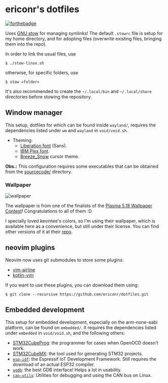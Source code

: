 # ericonr's dotfiles

[![forthebadge](https://forthebadge.com/images/badges/powered-by-electricity.svg)](https://forthebadge.com)

Uses [GNU stow](https://www.gnu.org/software/stow/) for managing symlinks! The
default `.stowrc` file is setup for my home directory, and for adopting files
(overwrite existing files, bringing them into the repo).

In order to link the usual files, use

```
$ ./stow-linux.sh
```

otherwise, for specific folders, use

```
$ stow <folder>
```

It's also recommended to create the `~/.local/bin` and `~/.local/share`
directories before stowing the repository.

## Window manager

This setup, dotfiles for which can be found inside `wayland/`, requires the
dependencies listed under `wm` and `wayland` in `void/void.sh`.

- Theming:
   - [Liberation font](https://en.wikipedia.org/wiki/Liberation_fonts) (Sans).
   - [IBM Plex font](https://www.ibm.com/plex/).
   - [Breeze_Snow](https://github.com/KDE/breeze) cursor theme.

**Obs.:** This configuration requires some executables that can be obtained from
the [sourcecode/](#sourcecode) directory.

### Wallpaper

![wallpaper](https://gitlab.com/Kreneker/the-grand-canyon/raw/master/The%20Grand%20Canyon%20preview.png)

The wallpaper is from one of the finalists of the [Plasma 5.18 Wallpaper
Contest](https://dot.kde.org/2020/01/24/volna-wins-plasma-518-wallpaper-contest)!
Congratulations to all of them :D

I specially loved kevintee's colors, so I'm using their wallpaper, which is
available here as a convenience, but still under their license. You can find
other versions of it at their
[repo](https://gitlab.com/Kreneker/the-grand-canyon).

## neovim plugins

Neovim now uses git submodules to store some plugins:

- [vim-airline](https://github.com/vim-airline/vim-airline)
- [kotlin-vim](https://github.com/udalov/kotlin-vim)

If you want to use these plugins, you can download them using:

```
$ git clone --recursive https://github.com/ericonr/dotfiles.git
```

## Embedded development

This setup for embedded development, especially on the arm-none-eabi platform,
can be found on `embedded/`. It requires the dependencies listed under
`embedded` in `void/void.sh`, and the following others:

- [STM32CubeProg](https://www.st.com/en/development-tools/stm32cubeprog.html):
   the programmer for cases when OpenOCD doesn't work.
- [STM32CubeMX](https://www.st.com/en/development-tools/stm32cubemx.html): the
   tool used for generating STM32 projects.
- [`esp-idf`](https://github.com/espressif/esp-idf): the Espressif IoT
   Development Framework. Still requires the download of an actual ESP32
   compiler.
- [`ugdb`](https://github.com/ftilde/ugdb): the best GDB interface! Helps a lot
   in usability.
- [`can-utils`](https://github.com/linux-can/can-utils): Utilities for debugging
   and using the CAN bus on Linux.
